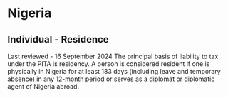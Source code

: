 # Nigeria
## Individual - Residence
Last reviewed - 16 September 2024
The principal basis of liability to tax under the PITA is residency. A person is considered resident if one is physically in Nigeria for at least 183 days (including leave and temporary absence) in any 12-month period or serves as a diplomat or diplomatic agent of Nigeria abroad.
